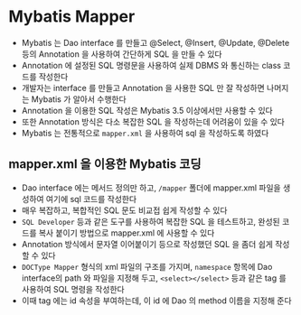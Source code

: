 # Mybatis Mapper
- Mybatis 는 Dao interface 를 만들고 @Select, @Insert, @Update, @Delete 등의
Annotation 을 사용하여 간단하게 SQL 을 만들 수 있다
- Annotation 에 설정된 SQL 명령문을 사용하여 실제 DBMS 와 통신하는 class 코드를 작성한다
- 개발자는 interface 를 만들고 Annotation 을 사용한 SQL 만 잘 작성하면 나머지는 Mybatis 가 알아서 수행한다
- Annotation 을 이용한 SQL 작성은 Mybatis 3.5 이상에서만 사용할 수 있다
- 또한 Annotation 방식은 다소 복잡한 SQL 을 작성하는데 어려움이 있을 수 있다
- Mybatis 는 전통적으로 `mapper.xml` 을 사용하여 sql 을 작성하도록 하였다

## mapper.xml 을 이용한 Mybatis 코딩
- Dao interface 에는 메서드 정의만 하고, `/mapper` 폴더에 mapper.xml  파일을 생성하여 여기에 sql 코드를 작성한다
- 매우 복잡하고, 복합적인 SQL 문도 비교접 쉽게 작성할 수 있다
- `SQL Developer` 등과 같은 도구를 사용하여 복잡한 SQL 을 테스트하고, 완성된 코드를 복사 붙이기 방법으로 mapper.xml 에 사용할 수 있다
- Annotation 방식에서 문자열 이어붙이기 등으로 작성했던 SQL 을 	좀더 쉽게 작성할 수 있다
- `DOCType Mapper` 형식의 xml 파일의 구조를 가지며, `namespace` 항목에 Dao interface의 path 와 파일을 지정해 두고, `<select></select>` 등과 같은 tag 를 사용하여 SQL 명령을 작성한다
- 이때 tag 에는 id 속성을 부여하는데, 이 id 에 Dao 의 method 이름을 지정해 준다